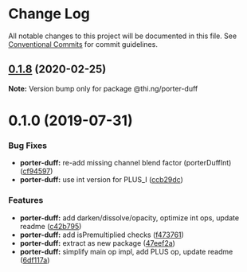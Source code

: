 # Change Log

All notable changes to this project will be documented in this file.
See [Conventional Commits](https://conventionalcommits.org) for commit guidelines.

## [0.1.8](https://github.com/thi-ng/umbrella/compare/@thi.ng/porter-duff@0.1.7...@thi.ng/porter-duff@0.1.8) (2020-02-25)

**Note:** Version bump only for package @thi.ng/porter-duff





# 0.1.0 (2019-07-31)

### Bug Fixes

* **porter-duff:** re-add missing channel blend factor (porterDuffInt) ([cf94597](https://github.com/thi-ng/umbrella/commit/cf94597))
* **porter-duff:** use int version for PLUS_I ([ccb29dc](https://github.com/thi-ng/umbrella/commit/ccb29dc))

### Features

* **porter-duff:** add darken/dissolve/opacity, optimize int ops, update readme ([c42b795](https://github.com/thi-ng/umbrella/commit/c42b795))
* **porter-duff:** add isPremultiplied checks ([f473761](https://github.com/thi-ng/umbrella/commit/f473761))
* **porter-duff:** extract as new package ([47eef2a](https://github.com/thi-ng/umbrella/commit/47eef2a))
* **porter-duff:** simplify main op impl, add PLUS op, update readme ([6df117a](https://github.com/thi-ng/umbrella/commit/6df117a))
